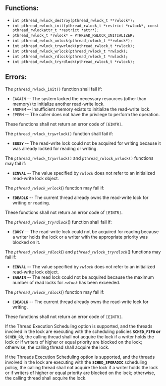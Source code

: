 ## Functions:
- `int pthread_rwlock_destroy(pthread_rwlock_t **rwlock*);`
- `int pthread_rwlock_init(pthread_rwlock_t *restrict *rwlock*, const pthread_rwlockattr_t *restrict *attr*);`
- `pthread_rwlock_t *rwlock* = PTHREAD_RWLOCK_INITIALIZER;`
- `int pthread_rwlock_unlock(pthread_rwlock_t **rwlock*);`
- `int pthread_rwlock_trywrlock(pthread_rwlock_t *rwlock);`
- `int pthread_rwlock_wrlock(pthread_rwlock_t *rwlock);`
- `int pthread_rwlock_rdlock(pthread_rwlock_t *rwlock); `
- `int pthread_rwlock_tryrdlock(pthread_rwlock_t *rwlock);`

## Errors:
The `pthread_rwlock_init()` function shall fail if:
- `EAGAIN` -- The system lacked the necessary resources (other than memory) to initialize another read-write lock.
- `ENOMEM` -- Insufficient memory exists to initialize the read-write lock.
- `EPERM` -- The caller does not have the privilege to perform the operation.

These functions shall not return an error code of `[EINTR]`.

The `pthread_rwlock_trywrlock()` function shall fail if:
- **`EBUSY`** -- The read-write lock could not be acquired for writing because it was already locked for reading or writing.

The `pthread_rwlock_trywrlock()` and `pthread_rwlock_wrlock()` functions may fail if:
- **`EINVAL`** -- The value specified by *`rwlock`* does not refer to an initialized read-write lock object.

The *`pthread_rwlock_wrlock`*() function may fail if:
- **`EDEADLK`** -- The current thread already owns the read-write lock for writing or reading.

These functions shall not return an error code of `[EINTR]`.

The *`pthread_rwlock_tryrdlock`*() function shall fail if:
- **`EBUSY`** -- The read-write lock could not be acquired for reading because a writer holds the lock or a writer with the appropriate priority was blocked on it.

The *`pthread_rwlock_rdlock`*() and *`pthread_rwlock_tryrdlock`*() functions may fail if:
- **`EINVAL`** -- The value specified by *`rwlock`* does not refer to an initialized read-write lock object.
- **`EAGAIN`** -- The read lock could not be acquired because the maximum number of read locks for *`rwlock`* has been exceeded.

The *`pthread_rwlock_rdlock`*() function may fail if:
- **`EDEADLK`** -- The current thread already owns the read-write lock for writing.

These functions shall not return an error code of `[EINTR]`.

If the Thread Execution Scheduling option is supported, and the threads involved in the lock are executing with the scheduling policies **`SCHED_FIFO` or `SCHED_RR`**, the calling thread shall not acquire the lock if a writer holds the lock or if writers of higher or equal priority are blocked on the lock; otherwise, the calling thread shall acquire the lock.

If the Threads Execution Scheduling option is supported, and the threads involved in the lock are executing with the **`SCHED_SPORADIC`** scheduling policy, the calling thread shall not acquire the lock if a writer holds the lock or if writers of higher or equal priority are blocked on the lock; otherwise, the calling thread shall acquire the lock.
